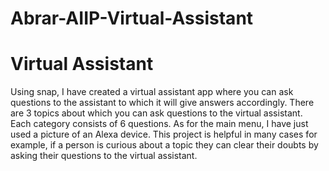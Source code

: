 # Abrar-AIIP-Virtual-Assistant

# Virtual Assistant

Using snap, I have created a virtual assistant app where you can ask questions to the assistant to which it will give answers accordingly. There are 3 topics about which you can ask questions to the virtual assistant. Each category consists of 6 questions. As for the main menu, I have just used a picture of an Alexa device. This project is helpful in many cases for example, if a person is curious about a topic they can clear their doubts by asking their questions to the virtual assistant.
